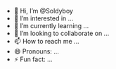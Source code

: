 - 👋 Hi, I’m @Soldyboy
- 👀 I’m interested in ...
- 🌱 I’m currently learning ...
- 💞️ I’m looking to collaborate on ...
- 📫 How to reach me ...
- 😄 Pronouns: ...
- ⚡ Fun fact: ...

<!---
Soldyboy/Soldyboy is a ✨ special ✨ repository because its `README.md` (this file) appears on your GitHub profile.
You can click the Preview link to take a look at your changes.
--->
